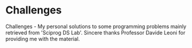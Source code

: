 # Challenges
Challenges - My personal solutions to some programming problems mainly retrieved from 'Sciprog DS Lab'. Sincere thanks Professor Davide Leoni for providing me with the material.
